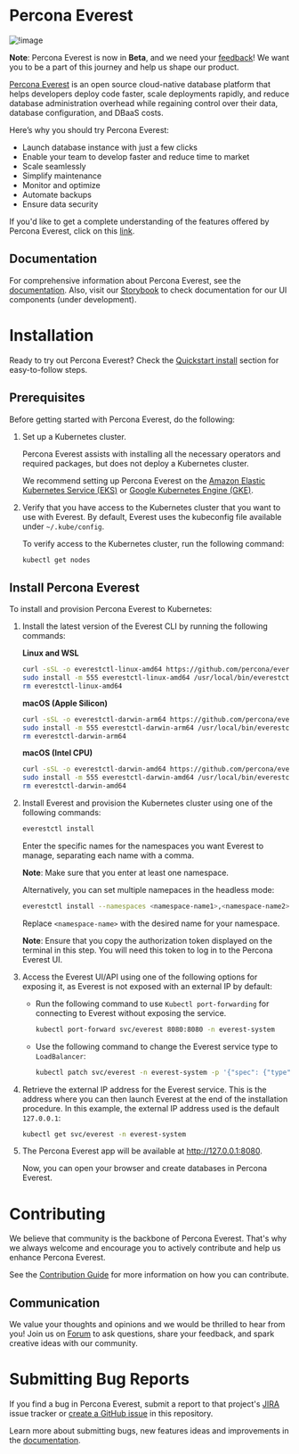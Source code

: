 # Percona Everest

![!image](logo.png)

**Note**: Percona Everest is now in **Beta**, and we need your [feedback](https://forums.percona.com/c/percona-everest/81)! We want you to be a part of this journey and help us shape our product.
    

[Percona Everest](https://docs.percona.com/everest/index.html) is an open source cloud-native database platform that helps developers deploy code faster, scale deployments rapidly, and reduce database administration overhead while regaining control over their data, database configuration, and DBaaS costs.

Here’s why you should try Percona Everest:

- Launch database instance with just a few clicks
- Enable your team to develop faster and reduce time to market
- Scale seamlessly
- Simplify maintenance
- Monitor and optimize
- Automate backups
- Ensure data security

If you'd like to get a complete understanding of the features offered by Percona Everest, click on this [link](https://percona.community/projects/everest/).

## Documentation

For comprehensive information about Percona Everest, see the [documentation](https://docs.percona.com/everest/index.html).
Also, visit our [Storybook](https://percona.github.io/everest/) to check documentation for our UI components (under development).

# Installation

Ready to try out Percona Everest? Check the [Quickstart install](https://docs.percona.com/everest/quickstart-guide/quick-install.html) section for easy-to-follow steps. 

## Prerequisites

Before getting started with Percona Everest, do the following:

1. Set up a Kubernetes cluster. 

    Percona Everest assists with installing all the necessary operators and required packages, but does not deploy a Kubernetes cluster.

    We recommend setting up Percona Everest on the [Amazon Elastic Kubernetes Service (EKS)](https://docs.percona.com/everest/quickstart-guide/eks.html) or [Google Kubernetes Engine (GKE)](https://docs.percona.com/everest/quickstart-guide/gke.html).

2. Verify that you have access to the Kubernetes cluster that you want to use with Everest. By default, Everest uses the kubeconfig file available under `~/.kube/config`. 

    To verify access to the Kubernetes cluster, run the following command:
   
    ```sh 
    kubectl get nodes
    ```

## Install Percona Everest

To install and provision Percona Everest to Kubernetes:


1. Install the latest version of the Everest CLI by running the following commands:

    **Linux and WSL**
        
    ```sh
    curl -sSL -o everestctl-linux-amd64 https://github.com/percona/everest/releases/latest/download/everestctl-linux-amd64
    sudo install -m 555 everestctl-linux-amd64 /usr/local/bin/everestctl
    rm everestctl-linux-amd64
    ```

    **macOS (Apple Silicon)**

    ```sh
    curl -sSL -o everestctl-darwin-arm64 https://github.com/percona/everest/releases/latest/download/everestctl-darwin-arm64
    sudo install -m 555 everestctl-darwin-arm64 /usr/local/bin/everestctl
    rm everestctl-darwin-arm64
    ```

    **macOS (Intel CPU)**

    ```sh
    curl -sSL -o everestctl-darwin-amd64 https://github.com/percona/everest/releases/latest/download/everestctl-darwin-amd64
    sudo install -m 555 everestctl-darwin-amd64 /usr/local/bin/everestctl
    rm everestctl-darwin-amd64
    ```

2. Install Everest and provision the Kubernetes cluster using one of the following commands:

    ```sh
    everestctl install
    ```

    Enter the specific names for the namespaces you want Everest to manage, separating each name with a comma.

    **Note**: Make sure that you enter at least one namespace.

    Alternatively, you can set multiple namepaces in the headless mode:

      ```sh
      everestctl install --namespaces <namespace-name1>,<namespace-name2> --operator.mongodb=true --operator.postgresql=true --operator.xtradb-cluster=true --skip-wizard
      ```
    
    Replace `<namespace-name>` with the desired name for your namespace.

    **Note**: Ensure that you copy the authorization token displayed on the terminal in this step. You will need this token to log in to the Percona Everest UI.    

3. Access the Everest UI/API using one of the following options for exposing it, as Everest is not exposed with an external IP by default:

    * Run the following command to use `Kubectl port-forwarding` for connecting to Everest without exposing the service.

        ```sh
        kubectl port-forward svc/everest 8080:8080 -n everest-system
        ``` 

    * Use the following command to change the Everest service type to `LoadBalancer`:
                    
      ```sh
      kubectl patch svc/everest -n everest-system -p '{"spec": {"type": "LoadBalancer"}}'
      ```

4. Retrieve the external IP address for the Everest service. This is the address where you can then launch Everest at the end of the installation procedure. In this example, the external IP address used is the default `127.0.0.1`:  
                
    ```sh 
    kubectl get svc/everest -n everest-system
    ```
                  
5. The Percona Everest app will be available at http://127.0.0.1:8080.

    Now, you can open your browser and create databases in Percona Everest.

# Contributing

We believe that community is the backbone of Percona Everest. That's why we always welcome and encourage you to actively contribute and help us enhance Percona Everest.

See the [Contribution Guide](https://github.com/percona/everest/blob/main/CONTRIBUTING.md) for more information on how you can contribute.

## Communication

We value your thoughts and opinions and we would be thrilled to hear from you! Join us on [Forum](https://forums.percona.com/c/percona-everest) to ask questions, share your feedback, and spark creative ideas with our community.


# Submitting Bug Reports

If you find a bug in Percona Everest, submit a report to that project's [JIRA](https://perconadev.atlassian.net/jira/software/c/projects/EVEREST/boards/65) issue tracker or [create a GitHub issue](https://docs.github.com/en/issues/tracking-your-work-with-issues/creating-an-issue#creating-an-issue-from-a-repository) in this repository. 

Learn more about submitting bugs, new features ideas and improvements in the [documentation](https://docs.percona.com/everest/contribute.html).

   



